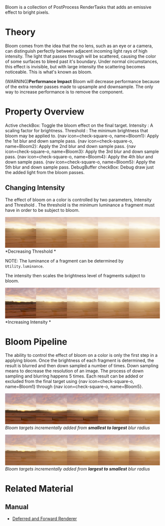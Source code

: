 Bloom is a collection of PostProcess RenderTasks that adds an emissive effect to bright pixels.

 # Theory
Bloom comes from the idea that the no lens, such as an eye or a camera, can distinguish perfectly between adjacent incoming light rays of high intensity.  The light that passes through will be scattered, causing the color of some surfaces to bleed past it's boundary.  Under normal circumstances, this effect is invisible, but with large intensity the scattering becomes noticeable.  This is what's known as bloom.

(WARNING)**Performance Impact** Bloom will decrease performance because of the extra render passes made to upsample and downsample.  The only way to increase performance is to remove the component.

 # Property Overview
Active checkBox: Toggle the bloom effect on the final target.
Intensity : A scaling factor for brightness.
Threshold : The minimum brightness that bloom may be applied to.
{nav icon=check-square-o, name=Bloom1}: Apply the 1st blur and down sample pass.
{nav icon=check-square-o, name=Bloom2}: Apply the 2nd blur and down sample pass.
{nav icon=check-square-o, name=Bloom3}: Apply the 3rd blur and down sample pass.
{nav icon=check-square-o, name=Bloom4}: Apply the 4th blur and down sample pass.
{nav icon=check-square-o, name=Bloom5}: Apply the 5th blur and down sample pass.
DebugBuffer checkBox: Debug draw just the added light from the bloom passes.


## Changing Intensity

The effect of bloom on a color is controlled by two parameters, Intensity  and Threshold .  The threshold is the minimum luminance a fragment must have in order to be subject to bloom.



![image](https://raw.githubusercontent.com/ZilchEngine/ZilchFiles/master/doc_files/28603.png) *Decreasing Threshold *


NOTE: The luminance of a fragment can be determined by `Utility.luminance`.

The intensity then scales the brightness level of fragments subject to bloom.



![image](https://raw.githubusercontent.com/ZilchEngine/ZilchFiles/master/doc_files/28601.png) *Increasing Intensity *


 # Bloom Pipeline
The ability to control the effect of bloom on a color is only the first step in a applying bloom.  Once the brightness of each fragment is determined, the result is blurred and then down sampled a number of times.  Down sampling means to decrease the resolution of an image.  The process of down sampling and blurring happens 5 times.  Each result can be added or excluded from the final target using {nav icon=check-square-o, name=Bloom1} through {nav icon=check-square-o, name=Bloom5}.



![image](https://raw.githubusercontent.com/ZilchEngine/ZilchFiles/master/doc_files/28607.png) *Bloom targets incrementally added from **smallest to largest** blur radius*




![image](https://raw.githubusercontent.com/ZilchEngine/ZilchFiles/master/doc_files/28611.png) *Bloom targets incrementally added from **largest to smallest** blur radius*


 # Related Material
 ## Manual
- [Deferred and Forward Renderer](deferred_renderer.md) 

 